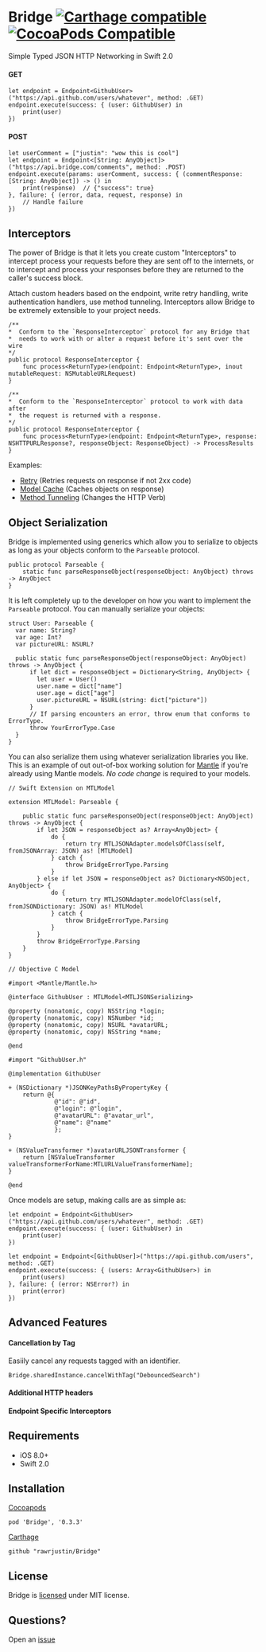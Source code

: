 # Bridge [![Carthage compatible](https://img.shields.io/badge/Carthage-compatible-4BC51D.svg?style=flat)](https://github.com/Carthage/Carthage)[![CocoaPods Compatible](https://img.shields.io/cocoapods/v/Bridge.svg)](https://img.shields.io/cocoapods/v/Bridge.svg)

Simple Typed JSON HTTP Networking in Swift 2.0

#### GET
```
let endpoint = Endpoint<GithubUser>("https://api.github.com/users/whatever", method: .GET)
endpoint.execute(success: { (user: GithubUser) in
    print(user)
})
```

#### POST
```
let userComment = ["justin": "wow this is cool"]
let endpoint = Endpoint<[String: AnyObject]>("https://api.bridge.com/comments", method: .POST)
endpoint.execute(params: userComment, success: { (commentResponse: [String: AnyObject]) -> () in
    print(response)  // {"success": true}
}, failure: { (error, data, request, response) in
    // Handle failure
})
```


## Interceptors

The power of Bridge is that it lets you create custom "Interceptors" to intercept process your requests before they are sent off to the internets, or to intercept and process your responses before they are returned to the caller's success block.

Attach custom headers based on the endpoint, write retry handling, write authentication handlers, use method tunneling. Interceptors allow Bridge to be extremely extensible to your project needs.

```
/**
*  Conform to the `ResponseInterceptor` protocol for any Bridge that
*  needs to work with or alter a request before it's sent over the wire
*/
public protocol ResponseInterceptor {
    func process<ReturnType>(endpoint: Endpoint<ReturnType>, inout mutableRequest: NSMutableURLRequest)
}

/**
*  Conform to the `ResponseInterceptor` protocol to work with data after
*  the request is returned with a response.
*/
public protocol ResponseInterceptor {
    func process<ReturnType>(endpoint: Endpoint<ReturnType>, response: NSHTTPURLResponse?, responseObject: ResponseObject) -> ProcessResults
}

```
Examples:
- [Retry](https://gist.github.com/rawrjustin/1e35c5998a53a987b23d) (Retries requests on response if not 2xx code)
- [Model Cache](https://gist.github.com/rawrjustin/7331da16d6e637db20dc) (Caches objects on response)
- [Method Tunneling]() (Changes the HTTP Verb)


## Object Serialization
Bridge is implemented using generics which allow you to serialize to objects as long as your objects conform to the `Parseable` protocol.

```
public protocol Parseable {
    static func parseResponseObject(responseObject: AnyObject) throws -> AnyObject
}
```

It is left completely up to the developer on how you want to implement the `Parseable` protocol. You can manually serialize your objects:

```
struct User: Parseable {
  var name: String?
  var age: Int?
  var pictureURL: NSURL?

  public static func parseResponseObject(responseObject: AnyObject) throws -> AnyObject {
      if let dict = responseObject = Dictionary<String, AnyObject> {
        let user = User()
        user.name = dict["name"]
        user.age = dict["age"]
        user.pictureURL = NSURL(string: dict["picture"])
      }
      // If parsing encounters an error, throw enum that conforms to ErrorType.
      throw YourErrorType.Case
  }
}
```

You can also serialize them using whatever serialization libraries you like. This is an example of out out-of-box working solution for [Mantle](https://github.com/Mantle/Mantle) if you're already using Mantle models. *No code change* is required to your models.

```
// Swift Extension on MTLModel

extension MTLModel: Parseable {

    public static func parseResponseObject(responseObject: AnyObject) throws -> AnyObject {
        if let JSON = responseObject as? Array<AnyObject> {
            do {
                return try MTLJSONAdapter.modelsOfClass(self, fromJSONArray: JSON) as! [MTLModel]
            } catch {
                throw BridgeErrorType.Parsing
            }
        } else if let JSON = responseObject as? Dictionary<NSObject, AnyObject> {
            do {
                return try MTLJSONAdapter.modelOfClass(self, fromJSONDictionary: JSON) as! MTLModel
            } catch {
                throw BridgeErrorType.Parsing
            }
        }
        throw BridgeErrorType.Parsing
    }
}

// Objective C Model

#import <Mantle/Mantle.h>

@interface GithubUser : MTLModel<MTLJSONSerializing>

@property (nonatomic, copy) NSString *login;
@property (nonatomic, copy) NSNumber *id;
@property (nonatomic, copy) NSURL *avatarURL;
@property (nonatomic, copy) NSString *name;

@end

#import "GithubUser.h"

@implementation GithubUser

+ (NSDictionary *)JSONKeyPathsByPropertyKey {
    return @{
             @"id": @"id",
             @"login": @"login",
             @"avatarURL": @"avatar_url",
             @"name": @"name"
             };
}

+ (NSValueTransformer *)avatarURLJSONTransformer {
    return [NSValueTransformer valueTransformerForName:MTLURLValueTransformerName];
}

@end

```

Once models are setup, making calls are as simple as:
```
let endpoint = Endpoint<GithubUser>("https://api.github.com/users/whatever", method: .GET)
endpoint.execute(success: { (user: GithubUser) in
    print(user)
})

let endpoint = Endpoint<[GithubUser]>("https://api.github.com/users", method: .GET)
endpoint.execute(success: { (users: Array<GithubUser>) in
    print(users)
}, failure: { (error: NSError?) in
    print(error)
})
```

## Advanced Features

#### Cancellation by Tag
Easiily cancel any requests tagged with an identifier.
```
Bridge.sharedInstance.cancelWithTag("DebouncedSearch")
```

#### Additional HTTP headers

#### Endpoint Specific Interceptors

## Requirements
 - iOS 8.0+
 - Swift 2.0

## Installation

[Cocoapods](http://cocoapods.org/)

```
pod 'Bridge', '0.3.3'
```

[Carthage]((https://github.com/Carthage/Carthage))

```
github "rawrjustin/Bridge"
```

## License
Bridge is [licensed](https://github.com/rawrjustin/Bridge/blob/master/LICENSE.md) under MIT license.  

## Questions?

Open an [issue](https://github.com/rawrjustin/Bridge/issues)
